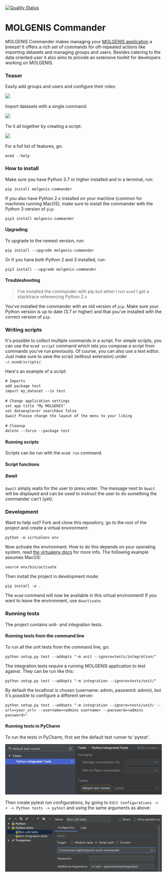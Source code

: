 [![Quality Status](https://sonarcloud.io/api/project_badges/measure?project=org.molgenis%3Acommander&metric=alert_status)](https://sonarcloud.io/dashboard?id=org.molgenis%3Acommander)

# MOLGENIS Commander

MOLGENIS Commander makes managing your [MOLGENIS application](https://molgenis.github.io//) a breeze! It offers a rich set of commands for oft-repeated actions
like importing datasets and managing groups and users. Besides catering to the data oriented user it also aims to provide 
an extensive toolkit for developers working on MOLGENIS.

### Teaser

Easily add groups and users and configure their roles:

![](docs/add.gif)

Import datasets with a single command:

![](docs/import.gif)

Tie it all together by creating a script:

![](docs/script.gif)

For a full list of features, go:

```
mcmd --help
```

### How to install

Make sure you have Python 3.7 or higher installed and in a terminal, run:

```
pip install molgenis-commander
```

If you also have Python 2.x installed on your machine (common for machines running MacOS), make sure to install the commander with the Python 3 version of `pip`:

```
pip3 install molgenis-commander
```

#### Upgrading

To upgrade to the newest version, run:

```
pip install --upgrade molgenis-commander
```

Or if you have both Python 2 and 3 installed, run:

```
pip3 install --upgrade molgenis-commander
```

#### Troubleshooting
> I've installed the commander with pip but when I run `mcmd` I get a stacktrace referencing Python 2.x

You've installed the commander with an old version of `pip`. Make sure your Python version is up to date (3.7 or higher) and that you've installed with the correct version of `pip`.


### Writing scripts

It's possible to collect multiple commands in a script. For simple scripts, you can use the `mcmd script` command which 
lets you compose a script from commands you've run previously. Of course, you can also use a text editor. Just make sure
to save the script (without extension) under `~/.mcmd/scripts/`. 

Here's an example of a script:

```
# Imports
add package test
import my_dataset --in test

# Change application settings
set app title "My MOLGENIS"
set dataexplorer searchbox false
$wait Please change the layout of the menu to your liking

# Cleanup
delete --force --package test
```

#### Running scripts

Scripts can be run with the `mcmd run` command. 

#### Script functions
##### $wait
`$wait` simply waits for the user to press enter. The message next to `$wait` will be displayed and can be used to 
instruct the user to do something the commander can't (yet).
 

### Development
Want to help out? Fork and clone this repository, go to the root of the project and create a virtual environment:

```
python -m virtualenv env
```

Now activate the environment. How to do this depends on your operating system, read 
[the virtualenv docs](https://virtualenv.pypa.io/en/latest/userguide) for more info. 
The following example assumes MacOS:


```
source env/bin/activate
```

Then install the project in development mode:
```
pip install -e .
```

The `mcmd` command will now be available in this virtual environment! If you want to
leave the environment, use `deactivate`.

### Running tests
The project contains unit- and integration tests. 

#### Running tests from the command line
To run all the unit tests from the command line, go:

```
python setup.py test --addopts "-m unit --ignore=tests/integration/" 
```

The integration tests require a running MOLGENIS application to test against. They can be run like this:
 
```
python setup.py test --addopts "-m integration --ignore=tests/unit/"
```
 
By default the localhost is chosen (username: admin, password: admin), but it's possible to configure a different server:

```
python setup.py test --addopts "-m integration --ignore=tests/unit/ --url=<your_url> --username=<admins username> --password=<admins password>" 
```

#### Running tests in PyCharm
To run the tests in PyCharm, first set the default test runner to 'pytest'. 

![Configure default test runner](docs/default_test_runner.png)

Then create pytest run configurations, by going to `Edit Configurations -> + -> Python tests -> pytest` and using
the same arguments as above:

![Setting up run configuration](docs/run_configuration.png)


